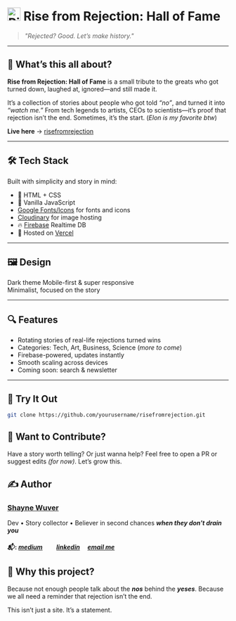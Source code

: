 # <img src="https://res.cloudinary.com/dx72ndl5e/image/upload/v1743799571/risefromrejectionlogo_o7ezjg.png" alt="Rise from Rejection Logo" width="30"/> Rise from Rejection: Hall of Fame

> _"Rejected? Good. Let’s make history."_

---

## 🌱 What’s this all about?

**Rise from Rejection: Hall of Fame** is a small tribute to the greats who got turned down, laughed at, ignored—and still made it.

It’s a collection of stories about people who got told _“no”_, and turned it into _“watch me.”_ From tech legends to artists, CEOs to scientists—it’s proof that rejection isn’t the end. Sometimes, it’s the start. (_Elon is my favorite btw_)

**Live here** → [risefromrejection](https://www.risefromrejection.vercel.app)

---

## 🛠 Tech Stack

Built with simplicity and story in mind:

- 🧱 HTML + CSS
- 🧠 Vanilla JavaScript
- [Google Fonts/Icons](https://fonts.google.com/icons) for fonts and icons
- [Cloudinary](https://cloudinary.com) for image hosting
- 🔥 [Firebase](https://firebase.google.com/) Realtime DB
- 🚀 Hosted on [Vercel](https://vercel.com/)

---

## 🖼️ Design

Dark theme
Mobile-first & super responsive  
Minimalist, focused on the story

---

## 🔍 Features

- Rotating stories of real-life rejections turned wins
- Categories: Tech, Art, Business, Science (_more to come_)
- Firebase-powered, updates instantly
- Smooth scaling across devices
- Coming soon: search & newsletter

---

## 🧪 Try It Out

```bash
git clone https://github.com/yourusername/risefromrejection.git
```

## 🤝 Want to Contribute?

Have a story worth telling? Or just wanna help?
Feel free to open a PR or suggest edits _(for now)_. Let’s grow this.

## ✍️ Author

### [Shayne Wuver]()

Dev • Story collector • Believer in second chances **_when they don't drain you_**

#### 📬: [_medium_](https://medium.com/@wuvershayne)   [_linkedin_](www.linkedin.com/in/shaynewuver)  [_email me_](mailto:wuvershayne@gmail.com)

## 🖤 Why this project?

Because not enough people talk about the **_nos_** behind the **_yeses_**.
Because we all need a reminder that rejection isn’t the end.

This isn’t just a site. It’s a statement.
